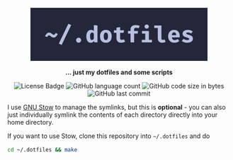<!-- Please be careful editing the below HTML, as GitHub is quite finicky with anything that looks like an HTML tag in GitHub Flavored Markdown. -->
<p align="center">
  <img src="assets/banner.png" alt="Banner">
</p>
<p align="center">
  <b>... just my dotfiles and some scripts</b>
</p>
<p align="center">
  <img alt="License Badge" src="https://img.shields.io/github/license/mbssio/dotfiles?style=for-the-badge&labelColor=%23363a4f&color=%23a6da95">
  <img alt="GitHub language count" src="https://img.shields.io/github/languages/count/mbssio/dotfiles?style=for-the-badge&labelColor=%23363a4f&color=%237dc4e4">
  <img alt="GitHub code size in bytes" src="https://img.shields.io/github/languages/code-size/mbssio/dotfiles?style=for-the-badge&labelColor=%23363a4f&color=%23eed49f">
  <img alt="GitHub last commit" src="https://img.shields.io/github/last-commit/mbssio/dotfiles?style=for-the-badge&labelColor=%23363a4f&color=%23c6a0f6">
</p>


I use [GNU Stow][] to manage the symlinks, but this is **optional** -
you can also just individually symlink the contents of each directory directly
into your home directory.

If you want to use Stow, clone this repository into `~/.dotfiles` and do

```sh
cd ~/.dotfiles && make
```

[GNU Stow]: https://www.gnu.org/software/stow/
